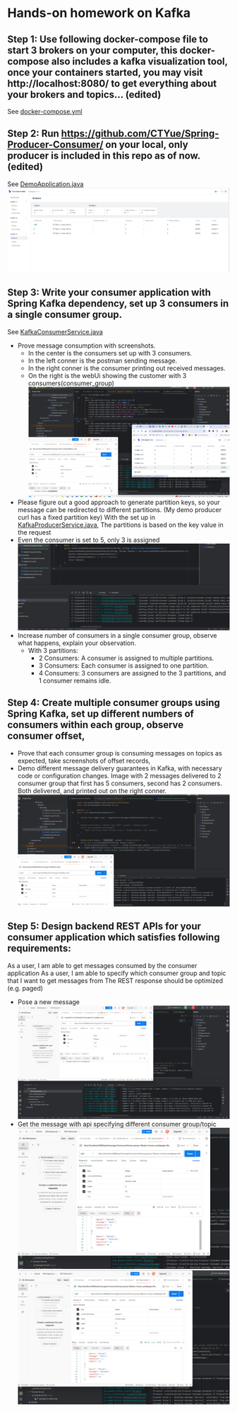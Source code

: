 # Hands-on homework on Kafka

## Step 1: Use following docker-compose file to start 3 brokers on your computer, this docker-compose also includes a kafka visualization tool, once your containers started, you may visit http://localhost:8080/ to get everything about your brokers and topics… (edited) 
See [docker-compose.yml](..%2FCoding%2Fhw18%2Fdocker-compose.yml)

## Step 2: Run https://github.com/CTYue/Spring-Producer-Consumer/ on your local, only producer is included in this repo as of now. (edited) 
See [DemoApplication.java](..%2FCoding%2Fhw18%2FSpring-Producer-Consumer-main%2Fsrc%2Fmain%2Fjava%2Fcom%2Fchuwa%2Fdemo%2FDemoApplication.java)
![kaf1.png](supportingImages%2Fkaf1.png)

## Step 3: Write your consumer application with Spring Kafka dependency, set up 3 consumers in a single consumer group.
See [KafkaConsumerService.java](..%2FCoding%2Fhw18%2FSpring-Producer-Consumer-main%2Fsrc%2Fmain%2Fjava%2Fcom%2Fchuwa%2Fdemo%2Fservice%2FKafkaConsumerService.java)
- Prove message consumption with screenshots.
  - In the center is the consumers set up with 3 consumers.
  - In the left conner is the postman sending message.
  - In the right conner is the consumer printing out received messages.
  - On the right is the webUi showing the customer with 3 consumers(consumer_group)
![kf2.png](supportingImages%2Fkf2.png)
- Please figure out a good approach to generate partition keys, so your message can be redirected to different partitions. (My demo producer curl has a fixed partition key)
With the set up in [KafkaProducerService.java](..%2FCoding%2Fhw18%2FSpring-Producer-Consumer-main%2Fsrc%2Fmain%2Fjava%2Fcom%2Fchuwa%2Fdemo%2Fservice%2FKafkaProducerService.java), The partitions is based on the key value in the request
- Even the consumer is set to 5, only 3 is assigned
![kf3.png](supportingImages%2Fkf3.png)
- Increase number of consumers in a single consumer group, observe what happens, explain your observation.
  - With 3 partitions:
    - 2 Consumers: A consumer is assigned to multiple partitions.
    - 3 Consumers: Each consumer is assigned to one partition.
    - 4 Consumers: 3 consumers are assigned to the 3 partitions, and 1 consumer remains idle.

## Step 4: Create multiple consumer groups using Spring Kafka, set up different numbers of consumers within each group, observe consumer offset,
- Prove that each consumer group is consuming messages on topics as expected, take screenshots of offset records,
- Demo different message delivery guarantees in Kafka, with necessary code or configuration changes.
Image with 2 messages delivered to 2 consumer group that first has 5 consumers, second has 2 consumers. Both delivered, and printed out on the right conner.
![kf4.png](supportingImages%2Fkf4.png)
## Step 5: Design backend REST APIs for your consumer application which satisfies following requirements:
As a user, I am able to get messages consumed by the consumer application
As a  user, I am able to specify which consumer group and topic that I want to get messages from
The REST response should be optimized (e.g. paged)
- Pose a new message
![kf5.png](supportingImages%2Fkf5.png)
- Get the message with api specifying different consumer group/topic
![kf6.png](supportingImages%2Fkf6.png)
![kf7.png](supportingImages%2Fkf7.png)